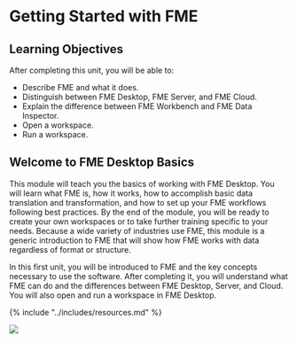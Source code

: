 # Getting Started with FME

## Learning Objectives

After completing this unit, you will be able to:
- Describe FME and what it does.
- Distinguish between FME Desktop, FME Server, and FME Cloud.
- Explain the difference between FME Workbench and FME Data Inspector.
- Open a workspace.
- Run a workspace.

## Welcome to FME Desktop Basics

This module will teach you the basics of working with FME Desktop. You will learn what FME is, how it works, how to accomplish basic data translation and transformation, and how to set up your FME workflows following best practices. By the end of the module, you will be ready to create your own workspaces or to take further training specific to your needs. Because a wide variety of industries use FME, this module is a generic introduction to FME that will show how FME works with data regardless of format or structure.

In this first unit, you will be introduced to FME and the key concepts necessary to use the software. After completing it, you will understand what FME can do and the differences between FME Desktop, Server, and Cloud. You will also open and run a workspace in FME Desktop.

{% include "../includes/resources.md" %}

![](./Images/fme-white.png)
